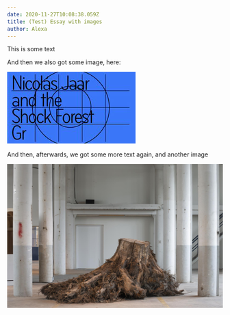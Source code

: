 ```yaml
---
date: 2020-11-27T10:08:38.059Z
title: (Test) Essay with images
author: Alexa
---
```

This is some text

And then we also got some image, here:

![Blue image saying "Nicolas Jaar and the Shockforest Gr"](shockforest-test-image.jpg "An Image Title")

And then, afterwards, we got some more text again, and another image

![Exhibition view](sfg_nocamouflage_cassandereeftinckschattenkerk-1-.jpg)
